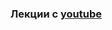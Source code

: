 ### Лекции с [youtube](https://www.youtube.com/watch?v=JxL2iu9vpr8&list=PLeLN0qH0-mCXARD_K-USF2wHctxzEVp40&index=5)


